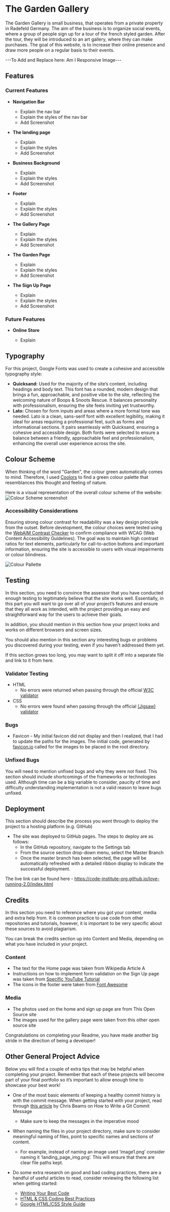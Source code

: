 # The Garden Gallery

The Garden Gallery is small business, that operates from a private property in Radefeld Germany. The aim of the business is to organize social events, where a group of people sign up for a tour of the french styled garden. After the tour, they will be introduced to an art gallery, where they can make purchases. The goal of this website, is to increase their online presence and draw more people on a regular basis to their events.

---To Add and Replace here: Am I Responsive Image---

## Features

### Current Features

- __Navigation Bar__

  - Explain the nav bar
  - Explain the styles of the nav bar
  - Add Screenshot

- __The landing page__

  - Explain
  - Explain the styles
  - Add Screenshot

- __Business Background__

  - Explain
  - Explain the styles
  - Add Screenshot

- __Footer__

  - Explain
  - Explain the styles
  - Add Screenshot

- __The Gallery Page__

  - Explain
  - Explain the styles 
  - Add Screenshot

- __The Garden Page__

  - Explain 
  - Explain the styles 
  - Add Screenshot

- __The Sign Up Page__

  - Explain 
  - Explain the styles 
  - Add Screenshot

### Future Features

- __Online Store__

  - Explain 

## Typography

For this project, Google Fonts was used to create a cohesive and accessible typography style:

- **Quicksand:** Used for the majority of the site’s content, including headings and body text. This font has a rounded, modern design that brings a fun, approachable, and positive vibe to the site, reflecting the welcoming nature of Boops & Snoots Rescue. It balances personality with professionalism, ensuring the site feels inviting yet trustworthy.
- **Lato:** Chosen for form inputs and areas where a more formal tone was needed. Lato is a clean, sans-serif font with excellent legibility, making it ideal for areas requiring a professional feel, such as forms and informational sections. It pairs seamlessly with Quicksand, ensuring a cohesive and accessible design.
  Both fonts were selected to ensure a balance between a friendly, approachable feel and professionalism, enhancing the overall user experience across the site.

## Colour Scheme

When thinking of the word "Garden", the colour green automatically comes to mind. Therefore, I used [Coolors](https://coolors.co/) to find a green colour palette that resemblances this thought and feeling of nature.

Here is a visual representation of the overall colour scheme of the website:
![Colour Scheme screenshot](<Colour Scheme.jpg>)

### Accessibility Considerations

Ensuring strong colour contrast for readability was a key design principle from the outset. Before development, the colour choices were tested using the [WebAIM Contrast Checker](https://webaim.org/resources/contrastchecker/) to confirm compliance with WCAG (Web Content Accessibility Guidelines). The goal was to maintain high contrast ratios for text elements, particularly for call-to-action buttons and important information, ensuring the site is accessible to users with visual impairments or colour blindness.

![Colour Pallette](assets/media/colour-pallette.png)


## Testing 

In this section, you need to convince the assessor that you have conducted enough testing to legitimately believe that the site works well. Essentially, in this part you will want to go over all of your project’s features and ensure that they all work as intended, with the project providing an easy and straightforward way for the users to achieve their goals.

In addition, you should mention in this section how your project looks and works on different browsers and screen sizes.

You should also mention in this section any interesting bugs or problems you discovered during your testing, even if you haven't addressed them yet.

If this section grows too long, you may want to split it off into a separate file and link to it from here.

### Validator Testing 

- HTML
  - No errors were returned when passing through the official [W3C validator](https://validator.w3.org/nu/?doc=https%3A%2F%2Fcode-institute-org.github.io%2Flove-running-2.0%2Findex.html)
- CSS
  - No errors were found when passing through the official [(Jigsaw) validator](https://jigsaw.w3.org/css-validator/validator?uri=https%3A%2F%2Fvalidator.w3.org%2Fnu%2F%3Fdoc%3Dhttps%253A%252F%252Fcode-institute-org.github.io%252Flove-running-2.0%252Findex.html&profile=css3svg&usermedium=all&warning=1&vextwarning=&lang=en#css)

### Bugs

- Favicon - My initial favicon did not display and then I realized, that I had to update the paths for the images. The initial code, generated by [favicon.io](https://favicon.io) called for the images to be placed in the root directory.

### Unfixed Bugs

You will need to mention unfixed bugs and why they were not fixed. This section should include shortcomings of the frameworks or technologies used. Although time can be a big variable to consider, paucity of time and difficulty understanding implementation is not a valid reason to leave bugs unfixed. 

## Deployment

This section should describe the process you went through to deploy the project to a hosting platform (e.g. GitHub) 

- The site was deployed to GitHub pages. The steps to deploy are as follows: 
  - In the GitHub repository, navigate to the Settings tab 
  - From the source section drop-down menu, select the Master Branch
  - Once the master branch has been selected, the page will be automatically refreshed with a detailed ribbon display to indicate the successful deployment. 

The live link can be found here - https://code-institute-org.github.io/love-running-2.0/index.html 


## Credits 

In this section you need to reference where you got your content, media and extra help from. It is common practice to use code from other repositories and tutorials, however, it is important to be very specific about these sources to avoid plagiarism. 

You can break the credits section up into Content and Media, depending on what you have included in your project. 

### Content 

- The text for the Home page was taken from Wikipedia Article A
- Instructions on how to implement form validation on the Sign Up page was taken from [Specific YouTube Tutorial](https://www.youtube.com/)
- The icons in the footer were taken from [Font Awesome](https://fontawesome.com/)

### Media

- The photos used on the home and sign up page are from This Open Source site
- The images used for the gallery page were taken from this other open source site


Congratulations on completing your Readme, you have made another big stride in the direction of being a developer! 

## Other General Project Advice

Below you will find a couple of extra tips that may be helpful when completing your project. Remember that each of these projects will become part of your final portfolio so it’s important to allow enough time to showcase your best work! 

- One of the most basic elements of keeping a healthy commit history is with the commit message. When getting started with your project, read through [this article](https://chris.beams.io/posts/git-commit/) by Chris Beams on How to Write  a Git Commit Message 
  - Make sure to keep the messages in the imperative mood 

- When naming the files in your project directory, make sure to consider meaningful naming of files, point to specific names and sections of content.
  - For example, instead of naming an image used ‘image1.png’ consider naming it ‘landing_page_img.png’. This will ensure that there are clear file paths kept. 

- Do some extra research on good and bad coding practices, there are a handful of useful articles to read, consider reviewing the following list when getting started:
  - [Writing Your Best Code](https://learn.shayhowe.com/html-css/writing-your-best-code/)
  - [HTML & CSS Coding Best Practices](https://medium.com/@inceptiondj.info/html-css-coding-best-practice-fadb9870a00f)
  - [Google HTML/CSS Style Guide](https://google.github.io/styleguide/htmlcssguide.html#General)